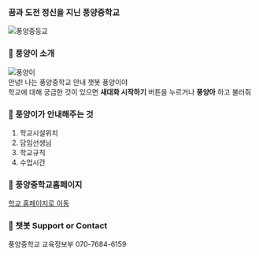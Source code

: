 ### 꿈과 도전 정신을 지닌 풍양중학교 
![풍양중등교](https://user-images.githubusercontent.com/80456991/120893219-101c3e80-c64d-11eb-8e63-3a2897952b45.PNG)  

### 📖 풍양이 소개

![풍양이](https://user-images.githubusercontent.com/80456991/120893639-4ce93500-c64f-11eb-9978-93c56d1a15a8.png)  
안녕! 나는 풍양중학교 안내 챗봇 풍양이야  
학교에 대해 궁금한 것이 있으면 **새대화 시작하기** 버튼을 누르거나 **풍양아** 하고 불러줘  

  
### 📖 풍양이가 안내해주는 것
1. 학교시설위치
2. 담임선생님
3. 학교규칙
4. 수업시간

### 📖 풍양중학교홈페이지
  [학교 홈페이지로 이동](http://www.ny-pungyang.ms.kr)  

### 📖 챗봇 Support or Contact
  풍양중학교 교육정보부 070-7684-6159
